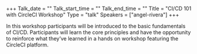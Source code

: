 +++
Talk_date = ""
Talk_start_time = ""
Talk_end_time = ""
Title = "CI/CD 101 with CircleCI Workshop"
Type = "talk"
Speakers = ["angel-rivera"]
+++

In this workshop participants will be introduced to the basic fundamentals of CI/CD. Participants will learn the core principles and have the opportunity to reinforce what they’ve learned in a hands on workshop featuring the CircleCI platform.